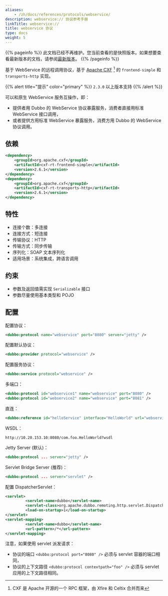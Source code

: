 ```yaml
---
aliases:
    - /zh/docs/references/protocols/webservice/
description: webservice:// 协议参考手册
linkTitle: webservice://
title: webservice 协议
type: docs
weight: 5
---
```




{{% pageinfo %}} 此文档已经不再维护。您当前查看的是快照版本。如果想要查看最新版本的文档，请参阅[最新版本](/zh-cn/docs3-v2/java-sdk/reference-manual/protocol/webservice/)。
{{% /pageinfo %}}

基于 WebService 的远程调用协议，基于 [Apache CXF](http://cxf.apache.org) [^1] 的 `frontend-simple` 和 `transports-http` 实现。

{{% alert title="提示" color="primary" %}}
`2.3.0` 以上版本支持
{{% /alert %}}

可以和原生 WebService 服务互操作，即：
  
* 提供者用 Dubbo 的 WebService 协议暴露服务，消费者直接用标准 WebService 接口调用，
* 或者提供方用标准 WebService 暴露服务，消费方用 Dubbo 的 WebService 协议调用。  

## 依赖

```xml
<dependency>
    <groupId>org.apache.cxf</groupId>
    <artifactId>cxf-rt-frontend-simple</artifactId>
    <version>2.6.1</version>
</dependency>
<dependency>
    <groupId>org.apache.cxf</groupId>
    <artifactId>cxf-rt-transports-http</artifactId>
    <version>2.6.1</version>
</dependency>
```

## 特性
 
* 连接个数：多连接
* 连接方式：短连接
* 传输协议：HTTP
* 传输方式：同步传输
* 序列化：SOAP 文本序列化
* 适用场景：系统集成，跨语言调用

## 约束
  
* 参数及返回值需实现 `Serializable` 接口
* 参数尽量使用基本类型和 POJO

## 配置
  
配置协议：

```xml
<dubbo:protocol name="webservice" port="8080" server="jetty" />
```

配置默认协议：

```xml
<dubbo:provider protocol="webservice" />
```

配置服务协议：

```xml
<dubbo:service protocol="webservice" />
```

多端口：

```xml
<dubbo:protocol id="webservice1" name="webservice" port="8080" />
<dubbo:protocol id="webservice2" name="webservice" port="8081" />
```

直连：

```xml
<dubbo:reference id="helloService" interface="HelloWorld" url="webservice://10.20.153.10:8080/com.foo.HelloWorld" />
```

WSDL：

```
http://10.20.153.10:8080/com.foo.HelloWorld?wsdl
```

Jetty Server (默认)：

```xml
<dubbo:protocol ... server="jetty" />
```
 
Servlet Bridge Server (推荐)：  

```xml
<dubbo:protocol ... server="servlet" />
```

配置 DispatcherServlet：
 
```xml
<servlet>
         <servlet-name>dubbo</servlet-name>
         <servlet-class>org.apache.dubbo.remoting.http.servlet.DispatcherServlet</servlet-class>
         <load-on-startup>1</load-on-startup>
</servlet>
<servlet-mapping>
         <servlet-name>dubbo</servlet-name>
         <url-pattern>/*</url-pattern>
</servlet-mapping>
```

注意，如果使用 servlet 派发请求：  

* 协议的端口 `<dubbo:protocol port="8080" />` 必须与 servlet 容器的端口相同，
* 协议的上下文路径 `<dubbo:protocol contextpath="foo" />` 必须与 servlet 应用的上下文路径相同。

[^1]: CXF 是 Apache 开源的一个 RPC 框架，由 Xfire 和 Celtix 合并而来